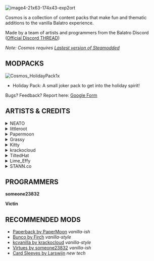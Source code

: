 ![image4-21x63-174x43-exp2ort](https://github.com/user-attachments/assets/38b5f7cd-93c1-4c10-bb43-92c08234de4b)

Cosmos is a collection of content packs that make fun and thematic additions to the vanilla Balatro experience.

Made by a team of artists and programmers from the Balatro Discord ([Official Discord THREAD](https://discord.com/channels/1116389027176787968/1323374911905075302))

*Note: Cosmos requires [Lastest version of Steamodded](https://github.com/Steamopollys/Steamodded)*




## MODPACKS

![Cosmos_HolidayPack1x](https://github.com/user-attachments/assets/fc8edcd2-56f7-4066-8ff2-27225eccd4b6) 

-  Holiday Pack: A small joker pack to get into the holiday spirit! 

Bugs? Feedback? Report here: [Google Form](https://docs.google.com/forms/d/e/1FAIpQLSddgyK4aSEFjlnb5KaBpkhC2nuuDZZTUV88BX7_YQicfvOmng/viewform?usp=sharing)

## ARTISTS & CREDITS

<details>
  <summary>NEATO</summary>
  Santa
</details> 

<details>
  <summary>littleroot</summary>
  Krampus
</details> 

<details>
  <summary>Papermoon</summary>
  Milk & Cookies
</details> 

<details>
  <summary>Grassy</summary>
  Wrapping Paper
</details> 

<details>
  <summary>Kitty</summary>
  Pantomime
</details> 

<details>
  <summary>krackocloud</summary>
  Magi<br>
  Snowman
</details> 

<details>
  <summary>TiltedHat</summary>
  Spinagogue Champion
</details> 

<details>
  <summary>Lime_Effy</summary>
  Snowstorm
</details> 

<details>
  <summary>STANN.co</summary>
   Stocking
</details> 

## PROGRAMMERS

**someone23832**

**Victin**

## RECOMMENDED MODS
- [Paperback by PaperMoon](https://github.com/GitNether/paperback) *vanilla-ish*
- [Bunco by Firch](https://github.com/Firch/Bunco) *vanilla-style*
- [kcvanilla by krackocloud](https://github.com/kcgidw/kcvanilla) *vanilla-style*
- [Virtues by someone23832](https://github.com/someone23832/Virtues) *vanilla-ish*
- [Card Sleeves by Larswijn](https://github.com/larswijn/CardSleeves) *new tech*
